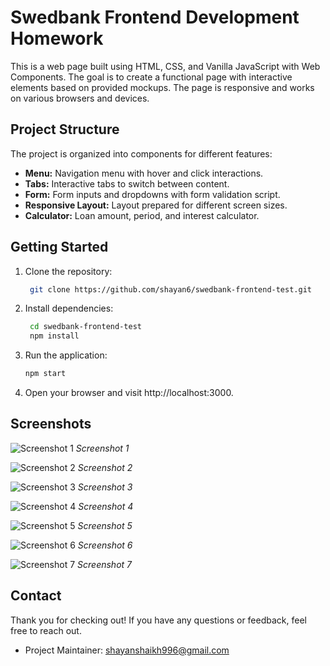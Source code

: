 # Swedbank Frontend Development Homework

This is a web page built using HTML, CSS, and Vanilla JavaScript with Web Components. The goal is to create a functional page with interactive elements based on provided mockups. The page is responsive and works on various browsers and devices.

## Project Structure

The project is organized into components for different features:

- **Menu:** Navigation menu with hover and click interactions.
- **Tabs:** Interactive tabs to switch between content.
- **Form:** Form inputs and dropdowns with form validation script.
- **Responsive Layout:** Layout prepared for different screen sizes.
- **Calculator:** Loan amount, period, and interest calculator.

## Getting Started

1. Clone the repository:

   ```bash
    git clone https://github.com/shayan6/swedbank-frontend-test.git

2. Install dependencies:

   ```bash
    cd swedbank-frontend-test
    npm install

3. Run the application:

   ```bash
   npm start

4. Open your browser and visit http://localhost:3000.

## Screenshots

![Screenshot 1](/public/images/1.jpg)
*Screenshot 1*

![Screenshot 2](/public/images/2.jpg)
*Screenshot 2*

![Screenshot 3](/public/images/3.jpg)
*Screenshot 3*

![Screenshot 4](/public/images/4.jpg)
*Screenshot 4*

![Screenshot 5](/public/images/5.jpg)
*Screenshot 5*

![Screenshot 6](/public/images/6.jpg)
*Screenshot 6*

![Screenshot 7](/public/images/7.jpg)
*Screenshot 7*


## Contact
Thank you for checking out! If you have any questions or feedback, feel free to reach out.
- Project Maintainer: [shayanshaikh996@gmail.com](mailto:shayanshaikh996@gmail.com)
